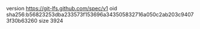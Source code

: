 version https://git-lfs.github.com/spec/v1
oid sha256:b56823253dba233573f153696a343505832716a050c2ab203c94073f30b63260
size 3924
